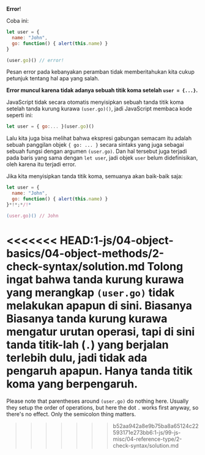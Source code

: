 **Error**!

Coba ini:

```js run
let user = {
  name: "John",
  go: function() { alert(this.name) }
}

(user.go)() // error!
```

Pesan error pada kebanyakan peramban tidak memberitahukan kita cukup petunjuk tentang hal apa yang salah.

**Error muncul karena tidak adanya sebuah titik koma setelah `user = {...}`.**

JavaScript tidak secara otomatis menyisipkan sebuah tanda titik koma setelah tanda kurung kurawa `(user.go)()`, jadi JavaScript membaca kode seperti ini:

```js no-beautify
let user = { go:... }(user.go)()
```

Lalu kita juga bisa melihat bahwa ekspresi gabungan semacam itu adalah sebuah panggilan objek `{ go: ... }` secara sintaks yang juga sebagai sebuah fungsi dengan argumen `(user.go)`. Dan hal tersebut juga terjadi pada baris yang sama dengan `let user`, jadi objek `user` belum didefinisikan, oleh karena itu terjadi error.

Jika kita menyisipkan tanda titik koma, semuanya akan baik-baik saja:

```js run
let user = {
  name: "John",
  go: function() { alert(this.name) }
}*!*;*/!*

(user.go)() // John
```

<<<<<<< HEAD:1-js/04-object-basics/04-object-methods/2-check-syntax/solution.md
Tolong ingat bahwa tanda kurung kurawa yang merangkap `(user.go)` tidak melakukan apapun di sini. Biasanya  Biasanya tanda kurung kurawa mengatur urutan operasi, tapi di sini tanda titik-lah (`.`) yang berjalan terlebih dulu, jadi tidak ada pengaruh apapun. Hanya tanda titik koma yang berpengaruh.
=======
Please note that parentheses around `(user.go)` do nothing here. Usually they setup the order of operations, but here the dot `.` works first anyway, so there's no effect. Only the semicolon thing matters.
>>>>>>> b52aa942a8e9b75ba8a65124c22593171e273bb6:1-js/99-js-misc/04-reference-type/2-check-syntax/solution.md
